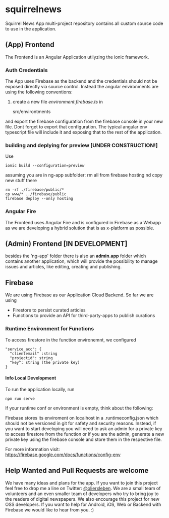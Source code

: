 # squirrelnews
Squirrel News App multi-project repository contains all custom source code to use in the application. 

## (App) Frontend

The Frontend is an Angular Application utilyzing the ionic framework. 

### Auth Credentials 

The App uses Firebase as the backend and the credentials should not be exposed directly via source control. Instead the angular environments are using the following conventions:

1. create a new file *environment.firebase.ts* in 

    src/environtments

and export the firebase configuration from the firebase console in your new file. Dont forget to export that configuration. The typical angular env typescript file will include it and exposing that to the rest of the application.


### building  and deplying for preview [UNDER CONSTRUCTION!]

Use 

    ionic build --configuration=preview

assuming you are in ng-app subfolder: rm all from firebase hosting nd copy new stuff there

    rm -rf ./firebase/public/* 
    cp www/* ../firebase/public
    firebase deploy --only hosting


### Angular Fire 

The Frontend uses Angular Fire and is configured in Firebase as a Webapp as we are developing a hybrid solution that is as x-platform as possible. 

## (Admin) Frontend [IN DEVELOPMENT]

besides the 'ng-app' folder there is also an **admin.app** folder which contains another application, which will provide the possibility to manage issues and articles, like editing, creating and publishing.

## Firebase 

We are using Firebase as our Application Cloud Backend. So far we are using 

* Firestore to persist curated articles
* Functions to provide an API for third-party-apps to publish curations

### Runtime Environment for Functions

To access firestore in the function environemnt, we configured

    "service_acc": {
      "clientemail" :string
      "projectid": string
      "key": string (the private key)
    }


#### Info Local Development

To run the application locally, run

    npm run serve 

If your runtime conf or environment is empty, think about the following:

Firebase stores its enviroment on localhost in a .runtimeconfig.json which should not be versioned in git for safety and security reasons. Instead, if you want to start developing you will need to ask an admin for a private key to access firestore from the function or if you are the admin, generate a new private key using the firebase console and store them in the respective file. 

For more information visit: https://firebase.google.com/docs/functions/config-env

## Help Wanted and Pull Requests are welcome 

We have many ideas and plans for the app. If you want to join this project feel free to drop me a line on Twitter: [@olierxleben](https://twitter.com/olierxleben). We are a small team of volunteers and an even smaller team of developers who try to bring joy to the readers of digital newspapers. We also encourage this project for new OSS developers. If you want to help for Android, iOS, Web or Backend with Firebase we would like to hear from you. :)
